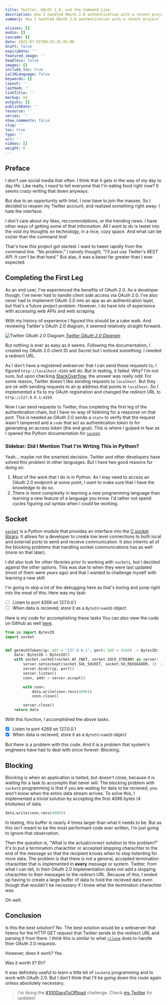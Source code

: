 ```yaml
---
title: Twitter, OAuth 2.0, and the Command Line
description: How I handled OAuth 2.0 authentication with a recent project
summary: How I handled OAuth 2.0 authentication with a recent project

aliases: []
audio: []
cascade: {}
date: 2022-07-01T09:25:35-05:00
draft: false
expiryDate: ''
featured_image: ''
headless: false
images: []
include_toc: true
isCJKLanguage: false
keywords: []
layout: ''
lastmod: ''
linkTitle: ''
markup: md
outputs: []
publishDate: ''
resource: ''
series: ''
show_comments: false
slug: ''
toc: true
type: ''
url: ''
videos: []
weight: 0
---
```


## Preface

I don't use social media that often. I think that it gets in the way of my day
to day life. Like really, I _need_ to tell everyone that I'm eating food right
now? It seems crazy writing that down anyways.

But due to an opportunity with Intel, I now have to join the masses. So I
decided to reopen my Twitter account, and realized something right away: I hate
the interface.

I don't care about my likes, reccomendations, or the trending news. I have other
ways of getting some of that information. All I want to do is tweet into the
void my thoughts on technology, in a nice, cozy space. And what can be cozier
than the command line!

That's how this project got started: I want to tweet rapidly from the command
line. "_No problem_," I naively thought, "_I'll just use Twitter's REST API. It
can't be that hard._" But alas, it was a beast far greater than I ever expected.

## Completing the First Leg

As an end user, I've experienced the benefits of OAuth 2.0. As a developer
though, I've never had to handle client side access via OAuth 2.0. I've also
never had to implement OAuth 2.0 into an app as an authentication layer, but
that's a future project problem. However, I do have lots of experience with
accessing web APIs and web scraping.

With my history of experience I figured this should be a cake walk. And
reviewing Twitter's OAuth 2.0 diagram, it seemed relatively straight forward.

![Twitter OAuth 2.0 Diagram](/twitterOAuthDiagram.png "Twitter OAuth 2.0 Diagram")
[_Twitter OAuth 2.0 Diagram_](https://developer.twitter.com/en/docs/authentication/oauth-2-0/authorization-code)

But nothing is ever as easy as it seems. Following the documentation, I created
my OAuth 2.0 client ID and Secret but I noticed something: I needed a redirect
URL.

As I don't have a registered webserver that I can send these requests to, I
figured `http://localhost:4269` will do. But in testing, it failed. Why? I'm not
sure, but upon checking [StackOverflow](https://stackoverflow.com/a/1979559),
the answer was really odd: For some reason, Twitter doesn't like sending
requests to `localhost`. But they are ok with sending requests to an ip address
that points to `localhost`. So I implemented a fix to my OAuth registration and
changed the redirect URL to `http://127.0.0.1:4269`.

Now I can send requests to Twitter, thus cmpleting the first leg of the
authentication chain, but I have no way of listening for a response on that
port. This is needed as OAuth 2.0 sends a `state` to verify that the request
wasn't tampered and a `code` that act as authentication token to for generating
an access token (the end goal). This is where I gulped in fear as I opened the
Python documentation for
[`socket`](https://docs.python.org/3/library/socket.html).

### Sidebar: Did I Mention That I'm Wrting This in Python?

Yeah... maybe not the smartest decision. Twitter and other developers have
solved this problem in other languages. But I have two good reasons for doing
so:

1. Most of the work that I do is in Python. As I may need to access an OAuth 2.0
   endpoint at some point, I want to make sure that I have the knowledge to do
   so.
1. There is more complexity in learning a new programming language than learning
   a new feature of a language you know. I'd rather not spend cycles figuring
   out syntax when I could be working.

## Socket

[`socket`](https://docs.python.org/3/library/socket.html) is a Python module
that provides an interface into the
[C socket library](https://manpages.debian.org/bullseye/manpages-dev/socket.2.en.html).
It allows for a developer to create low level connections to both local and
external ports to send and recieve communication. It also inherits all of the
blocking problems that handling socket communications has as well (more on that
later).

I did also look for other libraries prior to working with `sockets`, but I
decided against the other options. This was due to when they were last updated
(most of them were years ago) and that I wanted to challenge myself with
learning a new skill.

I'm going to skip a lot of the debugging here as that's boring and jump right
into the meat of this. Here was my task:

- [ ] Listen to port 4269 on 127.0.0.1
- [ ] When data is recieved, store it as a `ByteStreamIO` object

Here is my code for accomplishing these tasks You can also view the code on
GitHub as well
[here](https://github.com/NicholasSynovic/hushtweet/blob/main/hushtweet/utils/server.py).

```python
from io import BytesIO
import socket


def getAuthToken(ip: str = "127.0.0.1", port: int = 4269) -> BytesIO:
    data: BytesIO = BytesIO()
    with socket.socket(socket.AF_INET, socket.SOCK_STREAM) as server:
        server.setsockopt(socket.SOL_SOCKET, socket.SO_REUSEADDR, 1)  # Reuse port
        server.bind((ip, port))
        server.listen()
        conn, addr = server.accept()

        with conn:
            data.write(conn.recv(4096))
            conn.close()

        server.close()
    return data
```

With this function, I accomplished the above tasks.

- [x] Listen to port 4269 on 127.0.0.1
- [x] When data is recieved, store it as a `ByteStreamIO` object

But there is a problem with this code. And it is a problem that system's
engineers have had to deal with since forever: Blocking.

## Blocking

Blocking is when an application is halted, but doesn't close, because it is
waiting for a task to accomplis that never will. The blocking problem with
`socket`s programming is that if you are waiting for data to be recieved, you
won't know when the entire data stream arrives. To solve this, I implemented a
_trivial_ solution by accepting the first 4096 bytes (4 kilobytes) of data.

```python
data.write(conn.recv(4096))
```

In testing, this buffer is nearly 4 times larger than what it needs to be. But
as this isn't meant to be the most performant code ever written, I'm just going
to ignore that observation.

Then the question is, "What is the actual/correct solution to this problem?"
It's to put a termination charachter or accepted stopping charachter to the end
of the message so that the recipient knows when to stop listenting for more
data. The problem is that there is not a general, accepted termination
charachter that is implemented in **every** message or system. Twitter, from
what I can tell, in their OAuth 2.0 implementation does not add a stopping
charachter to their messages to the redirect URL. Because of this, I ended up
having to create a large buffer of data to hold the recieved data even though
that wouldn't be necessary if I knew what the termination charachter was.

Oh well.

## Conclusion

Is this the best solution? No. The best solution would be a webserver that
listens for the HTTP GET request that Twitter sends to the redirect URL and
parsing it from there. I _think_ this is similar to what
[`rclone`](https://rclone.org/) does to handle thier OAuth 2.0 requests.

However, does it work? Yes.

Was it worth it? Eh?

It was definitely useful to learn a little bit of `socket`s programming and to
work with OAuth 2.0. But I don't think that I'll be going down this route again
unless absolutely necessary.

> I'm doing the [#100DaysToOffload](https://twitter.com/search?q=%23100daystooffload&src=typed_query) challenge.
> Check [my Twitter](https://twitter.com/nick_synovic) for updates!

